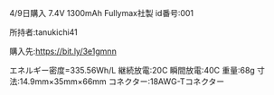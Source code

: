 4/9日購入 7.4V 1300mAh Fullymax社製 id番号:001

所持者:tanukichi41

購入先:https://bit.ly/3e1gmnn

エネルギー密度=335.56Wh/L
継続放電:20C
瞬間放電:40C
重量:68g
寸法:14.9mm×35mm×66mm
コネクター:18AWG-Tコネクター
